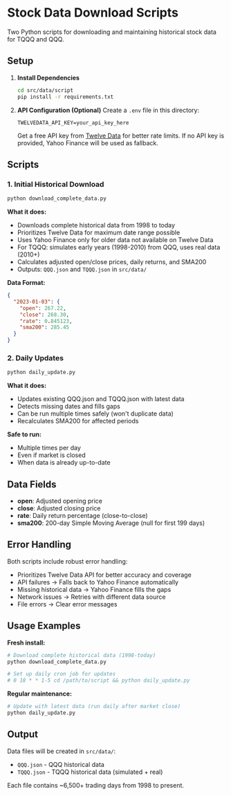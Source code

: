 # Stock Data Download Scripts

Two Python scripts for downloading and maintaining historical stock data for TQQQ and QQQ.

## Setup

1. **Install Dependencies**
   ```bash
   cd src/data/script
   pip install -r requirements.txt
   ```

2. **API Configuration (Optional)**
   Create a `.env` file in this directory:
   ```
   TWELVEDATA_API_KEY=your_api_key_here
   ```
   
   Get a free API key from [Twelve Data](https://twelvedata.com/) for better rate limits.
   If no API key is provided, Yahoo Finance will be used as fallback.

## Scripts

### 1. Initial Historical Download
```bash
python download_complete_data.py
```

**What it does:**
- Downloads complete historical data from 1998 to today
- Prioritizes Twelve Data for maximum date range possible
- Uses Yahoo Finance only for older data not available on Twelve Data
- For TQQQ: simulates early years (1998-2010) from QQQ, uses real data (2010+)
- Calculates adjusted open/close prices, daily returns, and SMA200
- Outputs: `QQQ.json` and `TQQQ.json` in `src/data/`

**Data Format:**
```json
{
  "2023-01-03": {
    "open": 267.22,
    "close": 268.30,
    "rate": 0.845123,
    "sma200": 285.45
  }
}
```

### 2. Daily Updates
```bash
python daily_update.py
```

**What it does:**
- Updates existing QQQ.json and TQQQ.json with latest data
- Detects missing dates and fills gaps
- Can be run multiple times safely (won't duplicate data)
- Recalculates SMA200 for affected periods

**Safe to run:**
- Multiple times per day
- Even if market is closed
- When data is already up-to-date

## Data Fields

- **open**: Adjusted opening price
- **close**: Adjusted closing price  
- **rate**: Daily return percentage (close-to-close)
- **sma200**: 200-day Simple Moving Average (null for first 199 days)

## Error Handling

Both scripts include robust error handling:
- Prioritizes Twelve Data API for better accuracy and coverage
- API failures → Falls back to Yahoo Finance automatically
- Missing historical data → Yahoo Finance fills the gaps
- Network issues → Retries with different data source
- File errors → Clear error messages

## Usage Examples

**Fresh install:**
```bash
# Download complete historical data (1998-today)
python download_complete_data.py

# Set up daily cron job for updates
# 0 18 * * 1-5 cd /path/to/script && python daily_update.py
```

**Regular maintenance:**
```bash
# Update with latest data (run daily after market close)
python daily_update.py
```

## Output

Data files will be created in `src/data/`:
- `QQQ.json` - QQQ historical data
- `TQQQ.json` - TQQQ historical data (simulated + real)

Each file contains ~6,500+ trading days from 1998 to present.
